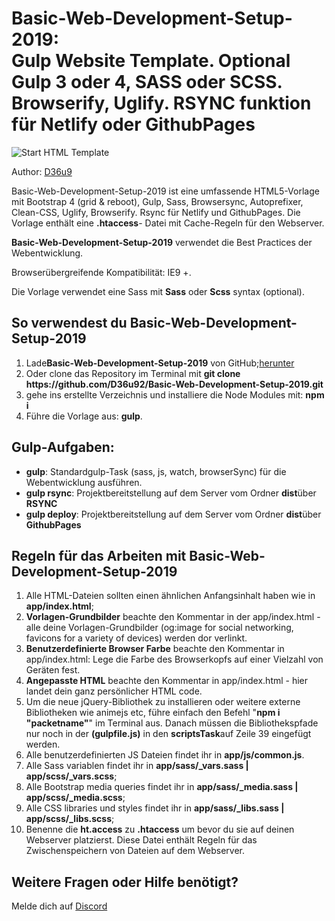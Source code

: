 <h1><strong>Basic-Web-Development-Setup-2019:</strong> <br>Gulp Website Template. Optional Gulp 3 oder 4, SASS oder SCSS. Browserify, Uglify. RSYNC funktion für Netlify oder GithubPages</h1>

<p>
	<img src="https://i.imgur.com/AHhUYVq.png" alt="Start HTML Template">
</p>

<p>Author: <a href="/" target="_blank">D36u9</a></p>

<p>Basic-Web-Development-Setup-2019 ist eine umfassende HTML5-Vorlage mit Bootstrap 4 (grid & reboot), Gulp, Sass, Browsersync, Autoprefixer, Clean-CSS, Uglify, Browserify. Rsync für Netlify und GithubPages. Die Vorlage enthält eine <strong>.htaccess</strong>- Datei mit Cache-Regeln für den Webserver.</p>

<p><strong>Basic-Web-Development-Setup-2019</strong> verwendet die Best Practices der Webentwicklung.</p>

<p>Browserübergreifende Kompatibilität: IE9 +.</p>

<p>Die Vorlage verwendet eine Sass mit <strong>Sass</strong> oder <strong>Scss</strong> syntax (optional).</p>

<h2>So verwendest du Basic-Web-Development-Setup-2019</h2>

<ol>
	<li>Lade<strong>Basic-Web-Development-Setup-2019</strong> von GitHub;<a href="https://github.com/agragregra/OptimizedHTML-4/archive/master.zip">herunter</a></li>
	<li>Oder clone das Repository im Terminal mit <strong>git clone https://github.com/D36u92/Basic-Web-Development-Setup-2019.git</strong></li>
	<li>gehe ins erstellte Verzeichnis und installiere die Node Modules mit: <strong>npm i</strong></li>
	<li>Führe die Vorlage aus: <strong>gulp</strong>.</li>
</ol>

<h2>Gulp-Aufgaben:</h2>

<ul>
	<li><strong>gulp</strong>: Standardgulp-Task (sass, js, watch, browserSync) für die Webentwicklung ausführen.</li>
	<li><strong>gulp rsync</strong>: Projektbereitstellung auf dem Server vom Ordner <strong>dist</strong>über <strong>RSYNC</strong></li>
	<li><strong>gulp deploy</strong>: Projektbereitstellung auf dem Server vom Ordner <strong>dist</strong>über <strong>GithubPages</strong></li>
</ul>

<h2>Regeln für das Arbeiten mit Basic-Web-Development-Setup-2019</h2>

<ol>
	<li>Alle HTML-Dateien sollten einen ähnlichen Anfangsinhalt haben wie in <strong>app/index.html</strong>;</li>
	<li><strong>Vorlagen-Grundbilder</strong> beachte den Kommentar in der app/index.html - alle deine Vorlagen-Grundbilder (og:image for social networking, favicons for a variety of devices) werden dor verlinkt.</li>
	<li><strong>Benutzerdefinierte Browser Farbe</strong> beachte den Kommentar in app/index.html: Lege die Farbe des Browserkopfs auf einer Vielzahl von Geräten fest.</li>
	<li><strong>Angepasste HTML</strong> beachte den Kommentar in app/index.html - hier landet dein ganz persönlicher HTML code.</li>
	<li>Um die neue jQuery-Bibliothek zu installieren oder weitere externe Bibliotheken wie animejs etc, führe einfach den Befehl "<strong>npm i "packetname"</strong>" im Terminal aus. Danach müssen die Bibliothekspfade nur noch in der <strong>(gulpfile.js)</strong> in den <strong>scriptsTask</strong>auf Zeile 39 eingefügt werden.</li>
	<li>Alle benutzerdefinierten JS Dateien findet ihr in <strong>app/js/common.js</strong>.</li>
	<li>Alle Sass variablen findet ihr in <strong>app/sass/_vars.sass | app/scss/_vars.scss</strong>;</li>
	<li>Alle Bootstrap media queries findet ihr in <strong>app/sass/_media.sass | app/scss/_media.scss</strong>;</li>
	<li>Alle CSS libraries und styles findet ihr in <strong>app/sass/_libs.sass | app/scss/_libs.scss</strong>;</li>
	<li>Benenne die <strong>ht.access</strong> zu <strong>.htaccess</strong> um bevor du sie auf deinen Webserver platzierst. Diese Datei enthält Regeln für das Zwischenspeichern von Dateien auf dem Webserver.</li>
</ol>

<h2>Weitere Fragen oder Hilfe benötigt?</h2>
<p>Melde dich auf <a href="https://discord.gg/kXdmQmD">Discord</a></p>
